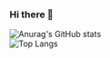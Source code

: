 ### Hi there 👋

![Anurag's GitHub stats](https://github-readme-stats.vercel.app/api?username=hospotho&count_private=true&show_icons=false&theme=blueberry#000)
<br>
![Top Langs](https://github-readme-stats.vercel.app/api/top-langs/?username=hospotho&layout=compact&theme=blueberry)

<!--
**hospotho/hospotho** is a ✨ _special_ ✨ repository because its `README.md` (this file) appears on your GitHub profile.

Here are some ideas to get you started:

- 🔭 I’m currently working on ...
- 🌱 I’m currently learning ...
- 👯 I’m looking to collaborate on ...
- 🤔 I’m looking for help with ...
- 💬 Ask me about ...
- 📫 How to reach me: ...
- 😄 Pronouns: ...
- ⚡ Fun fact: ...
-->
